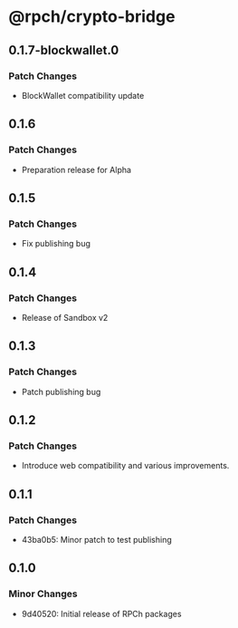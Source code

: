 # @rpch/crypto-bridge

## 0.1.7-blockwallet.0

### Patch Changes

- BlockWallet compatibility update

## 0.1.6

### Patch Changes

- Preparation release for Alpha

## 0.1.5

### Patch Changes

- Fix publishing bug

## 0.1.4

### Patch Changes

- Release of Sandbox v2

## 0.1.3

### Patch Changes

- Patch publishing bug

## 0.1.2

### Patch Changes

- Introduce web compatibility and various improvements.

## 0.1.1

### Patch Changes

- 43ba0b5: Minor patch to test publishing

## 0.1.0

### Minor Changes

- 9d40520: Initial release of RPCh packages
